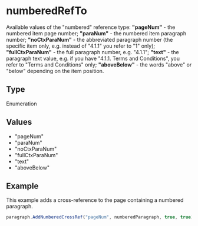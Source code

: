 # numberedRefTo

Available values of the "numbered" reference type:**"pageNum"** - the numbered item page number;**"paraNum"** - the numbered item paragraph number;**"noCtxParaNum"** - the abbreviated paragraph number (the specific item only, e.g. instead of "4.1.1" you refer to "1" only);**"fullCtxParaNum"** - the full paragraph number, e.g. "4.1.1";**"text"** - the paragraph text value, e.g. if you have "4.1.1. Terms and Conditions", you refer to "Terms and Conditions" only;**"aboveBelow"** - the words "above" or "below" depending on the item position.

## Type

Enumeration

## Values

- "pageNum"
- "paraNum"
- "noCtxParaNum"
- "fullCtxParaNum"
- "text"
- "aboveBelow"


## Example

This example adds a cross-reference to the page containing a numbered paragraph.

```javascript editor-xlsx
paragraph.AddNumberedCrossRef("pageNum", numberedParagraph, true, true);
```
